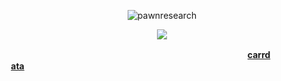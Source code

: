 <p align="center"> <img src="https://komarev.com/ghpvc/?username=pawnresearch&label=MAFIA!!!!&color=red&style=square" alt="pawnresearch" /> </p>

<p align="center">
  
  <img src="https://pbs.twimg.com/media/GxCDMpfbUAEgmUl?format=jpg&name=4096x4096" />
  
</p>

　⠀　⠀　⠀　⠀　⠀　⠀　⠀　⠀　⠀　⠀　⠀ 　⠀⠀⠀ ⠀⠀⠀ ⠀⠀⠀ **[carrd](https://pawnresearch.carrd.co) 　⠀　⠀　⠀　⠀[ata](https://ichance.atabook.org/)**
